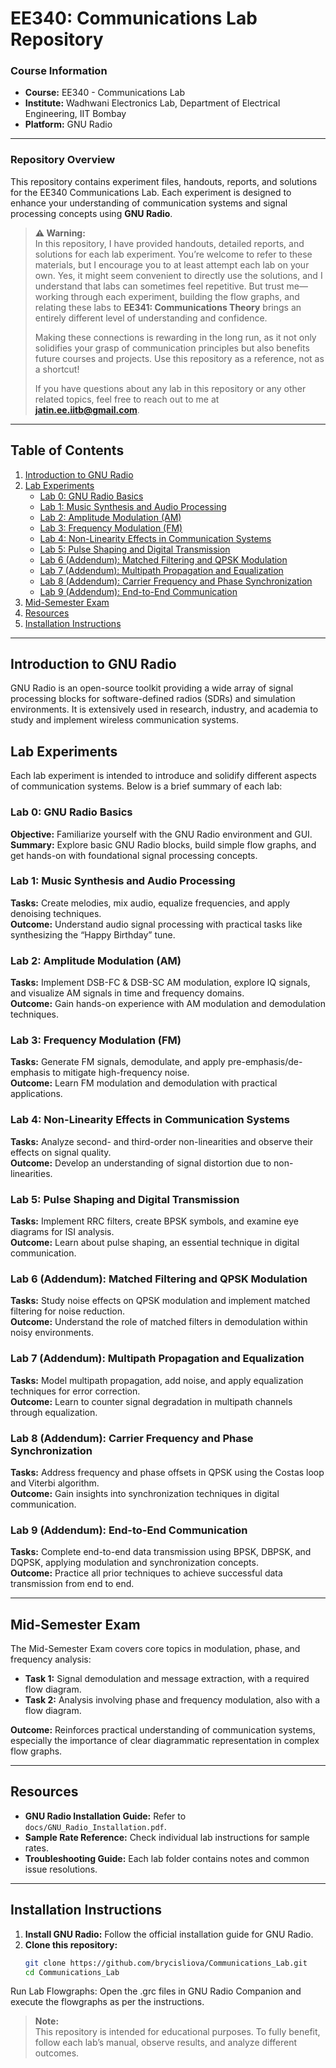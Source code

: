 # EE340: Communications Lab Repository

### Course Information
- **Course:** EE340 - Communications Lab
- **Institute:** Wadhwani Electronics Lab, Department of Electrical Engineering, IIT Bombay
- **Platform:** GNU Radio

---

### Repository Overview

This repository contains experiment files, handouts, reports, and solutions for the EE340 Communications Lab. Each experiment is designed to enhance your understanding of communication systems and signal processing concepts using **GNU Radio**.

> **⚠️ Warning:**  
> In this repository, I have provided handouts, detailed reports, and solutions for each lab experiment. You’re welcome to refer to these materials, but I encourage you to at least attempt each lab on your own. Yes, it might seem convenient to directly use the solutions, and I understand that labs can sometimes feel repetitive. But trust me—working through each experiment, building the flow graphs, and relating these labs to **EE341: Communications Theory** brings an entirely different level of understanding and confidence.
>  
> Making these connections is rewarding in the long run, as it not only solidifies your grasp of communication principles but also benefits future courses and projects. Use this repository as a reference, not as a shortcut!  
>  
> If you have questions about any lab in this repository or any other related topics, feel free to reach out to me at **jatin.ee.iitb@gmail.com**.

---

## Table of Contents

1. [Introduction to GNU Radio](#introduction-to-gnu-radio)
2. [Lab Experiments](#lab-experiments)
   - [Lab 0: GNU Radio Basics](#lab-0-gnu-radio-basics)
   - [Lab 1: Music Synthesis and Audio Processing](#lab-1-music-synthesis-and-audio-processing)
   - [Lab 2: Amplitude Modulation (AM)](#lab-2-amplitude-modulation-am)
   - [Lab 3: Frequency Modulation (FM)](#lab-3-frequency-modulation-fm)
   - [Lab 4: Non-Linearity Effects in Communication Systems](#lab-4-non-linearity-effects-in-communication-systems)
   - [Lab 5: Pulse Shaping and Digital Transmission](#lab-5-pulse-shaping-and-digital-transmission)
   - [Lab 6 (Addendum): Matched Filtering and QPSK Modulation](#lab-6-addendum-matched-filtering-and-qpsk-modulation)
   - [Lab 7 (Addendum): Multipath Propagation and Equalization](#lab-7-addendum-multipath-propagation-and-equalization)
   - [Lab 8 (Addendum): Carrier Frequency and Phase Synchronization](#lab-8-addendum-carrier-frequency-and-phase-synchronization)
   - [Lab 9 (Addendum): End-to-End Communication](#lab-9-addendum-end-to-end-communication)
3. [Mid-Semester Exam](#mid-semester-exam)
4. [Resources](#resources)
5. [Installation Instructions](#installation-instructions)

---

## Introduction to GNU Radio
GNU Radio is an open-source toolkit providing a wide array of signal processing blocks for software-defined radios (SDRs) and simulation environments. It is extensively used in research, industry, and academia to study and implement wireless communication systems.

## Lab Experiments

Each lab experiment is intended to introduce and solidify different aspects of communication systems. Below is a brief summary of each lab:

### Lab 0: GNU Radio Basics
**Objective:** Familiarize yourself with the GNU Radio environment and GUI.  
**Summary:** Explore basic GNU Radio blocks, build simple flow graphs, and get hands-on with foundational signal processing concepts.

### Lab 1: Music Synthesis and Audio Processing
**Tasks:** Create melodies, mix audio, equalize frequencies, and apply denoising techniques.  
**Outcome:** Understand audio signal processing with practical tasks like synthesizing the “Happy Birthday” tune.

### Lab 2: Amplitude Modulation (AM)
**Tasks:** Implement DSB-FC & DSB-SC AM modulation, explore IQ signals, and visualize AM signals in time and frequency domains.  
**Outcome:** Gain hands-on experience with AM modulation and demodulation techniques.

### Lab 3: Frequency Modulation (FM)
**Tasks:** Generate FM signals, demodulate, and apply pre-emphasis/de-emphasis to mitigate high-frequency noise.  
**Outcome:** Learn FM modulation and demodulation with practical applications.

### Lab 4: Non-Linearity Effects in Communication Systems
**Tasks:** Analyze second- and third-order non-linearities and observe their effects on signal quality.  
**Outcome:** Develop an understanding of signal distortion due to non-linearities.

### Lab 5: Pulse Shaping and Digital Transmission
**Tasks:** Implement RRC filters, create BPSK symbols, and examine eye diagrams for ISI analysis.  
**Outcome:** Learn about pulse shaping, an essential technique in digital communication.

### Lab 6 (Addendum): Matched Filtering and QPSK Modulation
**Tasks:** Study noise effects on QPSK modulation and implement matched filtering for noise reduction.  
**Outcome:** Understand the role of matched filters in demodulation within noisy environments.

### Lab 7 (Addendum): Multipath Propagation and Equalization
**Tasks:** Model multipath propagation, add noise, and apply equalization techniques for error correction.  
**Outcome:** Learn to counter signal degradation in multipath channels through equalization.

### Lab 8 (Addendum): Carrier Frequency and Phase Synchronization
**Tasks:** Address frequency and phase offsets in QPSK using the Costas loop and Viterbi algorithm.  
**Outcome:** Gain insights into synchronization techniques in digital communication.

### Lab 9 (Addendum): End-to-End Communication
**Tasks:** Complete end-to-end data transmission using BPSK, DBPSK, and DQPSK, applying modulation and synchronization concepts.  
**Outcome:** Practice all prior techniques to achieve successful data transmission from end to end.

---

## Mid-Semester Exam

The Mid-Semester Exam covers core topics in modulation, phase, and frequency analysis:
- **Task 1:** Signal demodulation and message extraction, with a required flow diagram.
- **Task 2:** Analysis involving phase and frequency modulation, also with a flow diagram.
  
**Outcome:** Reinforces practical understanding of communication systems, especially the importance of clear diagrammatic representation in complex flow graphs.

---

## Resources

- **GNU Radio Installation Guide:** Refer to `docs/GNU_Radio_Installation.pdf`.
- **Sample Rate Reference:** Check individual lab instructions for sample rates.
- **Troubleshooting Guide:** Each lab folder contains notes and common issue resolutions.

---

## Installation Instructions

1. **Install GNU Radio:** Follow the official installation guide for GNU Radio.
2. **Clone this repository:**
   ```bash
   git clone https://github.com/brycisliova/Communications_Lab.git
   cd Communications_Lab
Run Lab Flowgraphs: Open the .grc files in GNU Radio Companion and execute the flowgraphs as per the instructions.
> **Note:**  
> This repository is intended for educational purposes. To fully benefit, follow each lab’s manual, observe results, and analyze different outcomes.
